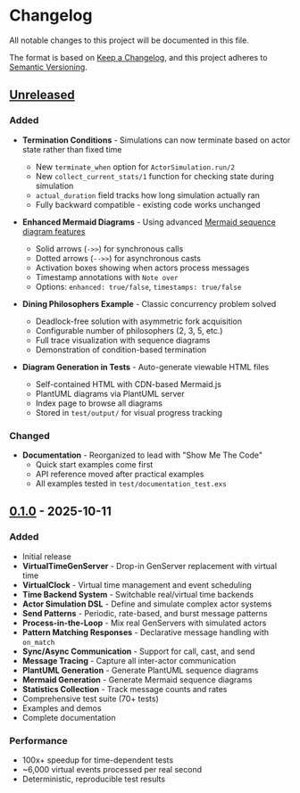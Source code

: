 # Changelog

All notable changes to this project will be documented in this file.

The format is based on [Keep a Changelog](https://keepachangelog.com/en/1.0.0/),
and this project adheres to [Semantic Versioning](https://semver.org/spec/v2.0.0.html).

## [Unreleased]

### Added
- **Termination Conditions** - Simulations can now terminate based on actor state rather than fixed time
  - New `terminate_when` option for `ActorSimulation.run/2`
  - New `collect_current_stats/1` function for checking state during simulation
  - `actual_duration` field tracks how long simulation actually ran
  - Fully backward compatible - existing code works unchanged

- **Enhanced Mermaid Diagrams** - Using advanced [Mermaid sequence diagram features](https://docs.mermaidchart.com/mermaid-oss/syntax/sequenceDiagram.html)
  - Solid arrows (`->>`) for synchronous calls
  - Dotted arrows (`-->>`) for asynchronous casts
  - Activation boxes showing when actors process messages
  - Timestamp annotations with `Note over`
  - Options: `enhanced: true/false`, `timestamps: true/false`

- **Dining Philosophers Example** - Classic concurrency problem solved
  - Deadlock-free solution with asymmetric fork acquisition
  - Configurable number of philosophers (2, 3, 5, etc.)
  - Full trace visualization with sequence diagrams
  - Demonstration of condition-based termination

- **Diagram Generation in Tests** - Auto-generate viewable HTML files
  - Self-contained HTML with CDN-based Mermaid.js
  - PlantUML diagrams via PlantUML server
  - Index page to browse all diagrams
  - Stored in `test/output/` for visual progress tracking

### Changed
- **Documentation** - Reorganized to lead with "Show Me The Code"
  - Quick start examples come first
  - API reference moved after practical examples
  - All examples tested in `test/documentation_test.exs`

## [0.1.0] - 2025-10-11

### Added
- Initial release
- **VirtualTimeGenServer** - Drop-in GenServer replacement with virtual time
- **VirtualClock** - Virtual time management and event scheduling
- **Time Backend System** - Switchable real/virtual time backends
- **Actor Simulation DSL** - Define and simulate complex actor systems
- **Send Patterns** - Periodic, rate-based, and burst message patterns
- **Process-in-the-Loop** - Mix real GenServers with simulated actors
- **Pattern Matching Responses** - Declarative message handling with `on_match`
- **Sync/Async Communication** - Support for call, cast, and send
- **Message Tracing** - Capture all inter-actor communication
- **PlantUML Generation** - Generate PlantUML sequence diagrams
- **Mermaid Generation** - Generate Mermaid sequence diagrams
- **Statistics Collection** - Track message counts and rates
- Comprehensive test suite (70+ tests)
- Examples and demos
- Complete documentation

### Performance
- 100x+ speedup for time-dependent tests
- ~6,000 virtual events processed per real second
- Deterministic, reproducible test results

[Unreleased]: https://github.com/d-led/gen_server_virtual_time/compare/v0.1.0...HEAD
[0.1.0]: https://github.com/d-led/gen_server_virtual_time/releases/tag/v0.1.0
